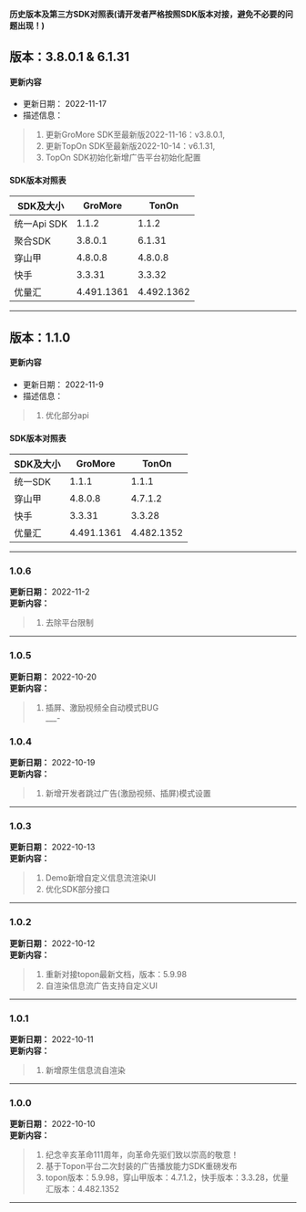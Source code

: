 #### 历史版本及第三方SDK对照表(请开发者严格按照SDK版本对接，避免不必要的问题出现！)

## 版本：3.8.0.1 & 6.1.31
####  更新内容
* 更新日期： 2022-11-17<br/>
* 描述信息：<br/>
>1. 更新GroMore SDK至最新版2022-11-16：v3.8.0.1,<br/>
>2. 更新TopOn SDK至最新版2022-10-14：v6.1.31,<br/>
>3. TopOn SDK初始化新增广告平台初始化配置<br/>
#### SDK版本对照表
|   SDK及大小	|   GroMore	|   TonOn	  |
| --- | --- | --- |
|  统一Api SDK  | 1.1.2 | 1.1.2 |
|  聚合SDK  | 3.8.0.1 | 6.1.31 |
|  穿山甲  | 4.8.0.8 | 4.8.0.8 |
|  快手  | 3.3.31 | 3.3.32 |
|  优量汇  | 4.491.1361 | 4.492.1362 |
___

## 版本：1.1.0
####  更新内容
* 更新日期： 2022-11-9<br/>
* 描述信息：<br/>
>1. 优化部分api<br/>
#### SDK版本对照表
|   SDK及大小	|   GroMore	|   TonOn	  |
| --- | --- | --- |
|  统一SDK  | 1.1.1 | 1.1.1 |
|  穿山甲  | 4.8.0.8 | 4.7.1.2 |
|  快手  | 3.3.31 | 3.3.28 |
|  优量汇  | 4.491.1361 | 4.482.1352 |
___

###  1.0.6
**更新日期：** 2022-11-2<br/>
**更新内容：**<br/>
>1. 去除平台限制<br/>
___
###  1.0.5
**更新日期：** 2022-10-20<br/>
**更新内容：**<br/>
>1. 插屏、激励视频全自动模式BUG<br/>
___-
###  1.0.4
**更新日期：** 2022-10-19<br/>
**更新内容：**<br/>
>1. 新增开发者跳过广告(激励视频、插屏)模式设置<br/>
___
###  1.0.3
**更新日期：** 2022-10-13<br/>
**更新内容：**<br/>
>1. Demo新增自定义信息流渲染UI<br/>
>2. 优化SDK部分接口<br/>
___
###  1.0.2
**更新日期：** 2022-10-12<br/>
**更新内容：**<br/>
>1. 重新对接topon最新文档，版本：5.9.98<br/>
>2. 自渲染信息流广告支持自定义UI<br/>
___
###  1.0.1
**更新日期：** 2022-10-11<br/>
**更新内容：**<br/>
>1. 新增原生信息流自渲染<br/>
___
###  1.0.0
**更新日期：** 2022-10-10<br/>
**更新内容：**<br/>
>1. 纪念辛亥革命111周年，向革命先驱们致以崇高的敬意！<br/>
>2. 基于Topon平台二次封装的广告播放能力SDK重磅发布<br/>
>3. topon版本：5.9.98，穿山甲版本：4.7.1.2，快手版本：3.3.28，优量汇版本：4.482.1352<br/>
___